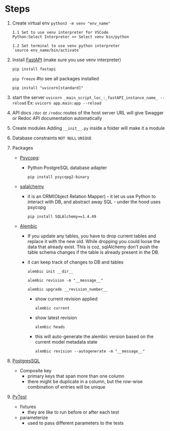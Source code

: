 # Steps

1.  Create virtual env
    `python3 -m venv "env_name"`

        1.1 Set to use venv interpreter for VSCode
        Python:Select Interpreter >> Select venv bin/python

        1.2 Set terminal to use venv python interpreter
        `source env_name/bin/activate`

2.  Install [FastAPI](https://fastapi.tiangolo.com/tutorial/) (make sure you use venv interpreter)

    `pip install fastapi`

    `pip freeze` #to see all packages installed

    `pip install "uvicorn[standard]"`

3.  start the server
    `uvicorn _main_script_loc_:_fastAPI_instance_name_ --reload`
    Ex: `uvicorn app.main:app --reload`

4.  API docs
    `/doc` or `/redoc` routes of the host server URL will give Swagger or Redoc API documentation automatically

5.  Create modules
    Adding `__init__.py` inside a folder will make it a module

6.  Database constraints
    `NOT NULL`
    `UNIQUE`

7.  Packages

    - [Psycopg](https://www.psycopg.org/docs/):

      - Python PostgreSQL database adapter

        `pip install psycopg2-binary`

    - [sqlalchemy](https://docs.sqlalchemy.org/en/20/tutorial/index.html)

      - it is an ORM(Object Relation Mapper) - it let us use Python to interact with DB, and abstract away SQL - under the hood uses psycopg

        `pip install SQLAlchemy==1.4.49`

    - [Alembic](https://alembic.sqlalchemy.org/en/latest/tutorial.html)

      - If you update any tables, you have to drop current tables and replace it with the new old. While dropping you could loose the data that already exist. This is coz, sqlAlchemy don't push the table schema changes if the table is already present in the DB.
      - it can keep track of changes to DB and tables

        `alembic init __dir__`

        `alembic revision -m "__message__"`

        `alembic upgrade __revision_number__`

        - show current revision applied

          `alembic current`

        - show latest revision

          `alembic heads`

        - this will auto-generate the alembic version based on the current model metadata state

          `alembic revision --autogenerate -m "__message__"`

8.  [PostgresSQL](https://www.postgresqltutorial.com/)

    - Composite key
      - primary keys that span more than one column
      - there might be duplicate in a column, but the row-wise combination of entries will be unique

9.  [PyTest](https://docs.pytest.org/en/7.4.x/)

    - fixtures
      - they are like to run before or after each test
    - parameterize
      - used to pass different parameters to the tests

